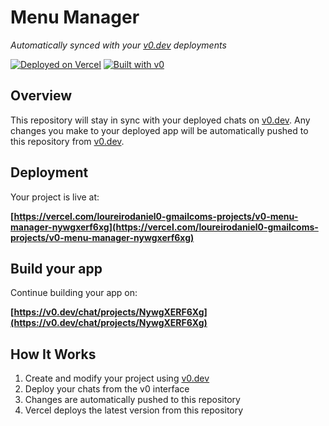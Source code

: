 # Menu Manager 

*Automatically synced with your [v0.dev](https://v0.dev) deployments*

[![Deployed on Vercel](https://img.shields.io/badge/Deployed%20on-Vercel-black?style=for-the-badge&logo=vercel)](https://vercel.com/loureirodaniel0-gmailcoms-projects/v0-menu-manager-nywgxerf6xg)
[![Built with v0](https://img.shields.io/badge/Built%20with-v0.dev-black?style=for-the-badge)](https://v0.dev/chat/projects/NywgXERF6Xg)

## Overview

This repository will stay in sync with your deployed chats on [v0.dev](https://v0.dev).
Any changes you make to your deployed app will be automatically pushed to this repository from [v0.dev](https://v0.dev).

## Deployment

Your project is live at:

**[https://vercel.com/loureirodaniel0-gmailcoms-projects/v0-menu-manager-nywgxerf6xg](https://vercel.com/loureirodaniel0-gmailcoms-projects/v0-menu-manager-nywgxerf6xg)**

## Build your app

Continue building your app on:

**[https://v0.dev/chat/projects/NywgXERF6Xg](https://v0.dev/chat/projects/NywgXERF6Xg)**

## How It Works

1. Create and modify your project using [v0.dev](https://v0.dev)
2. Deploy your chats from the v0 interface
3. Changes are automatically pushed to this repository
4. Vercel deploys the latest version from this repository